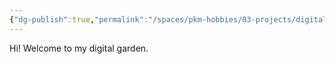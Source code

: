 ```yaml
---
{"dg-publish":true,"permalink":"/spaces/pkm-hobbies/03-projects/digital-garden/hortus-notarum-home/","tags":["gardenEntry"]}
---
```



Hi! Welcome to my digital garden.












